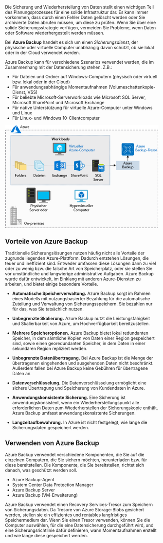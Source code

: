 Die Sicherung und Wiederherstellung von Daten stellt einen wichtigen Teil des Planungsprozesses für eine solide Infrastruktur dar. Es kann immer vorkommen, dass durch einen Fehler Daten gelöscht werden oder Sie archivierte Daten abrufen müssen, um diese zu prüfen. Wenn Sie über eine solide Sicherungsstrategie verfügen, vermeiden Sie Probleme, wenn Daten oder Software wiederhergestellt werden müssen.

Bei **Azure Backup** handelt es sich um einen _Sicherungsdienst_, der physische oder virtuelle Computer unabhängig davon schützt, ob sie lokal oder in der Cloud verwendet werden.

Azure Backup kann für verschiedene Szenarios verwendet werden, die im Zusammenhang mit der Datensicherung stehen. Z.B.:

- Für Dateien und Ordner auf Windows-Computern (physisch oder virtuell bzw. lokal oder in der Cloud)
- Für anwendungsabhängige Momentaufnahmen (Volumeschattenkopie-Dienst, VSS)
- Für beliebte Microsoft-Serverworkloads wie Microsoft SQL Server, Microsoft SharePoint und Microsoft Exchange
- Für native Unterstützung für virtuelle Azure-Computer unter Windows und Linux
- Für Linux- und Windows 10-Clientcomputer

![Azure Backup](../media/6-backup-server.png)

## <a name="advantages-of-using-azure-backup"></a>Vorteile von Azure Backup

Traditionelle Sicherungslösungen nutzen häufig nicht alle Vorteile der zugrunde liegenden Azure-Plattform. Dadurch entstehen Lösungen, die teuer und ineffizient sind. Entweder umfassen diese Lösungen dann zu viel oder zu wenig bzw. die falsche Art von Speicherplatz, oder sie stellen Sie vor umständliche und langwierige administrative Aufgaben. Azure Backup wurde dafür entwickelt, im Einklang mit anderen Azure-Diensten zu arbeiten, und bietet einige besondere Vorteile.

- **Automatische Speicherverwaltung.** Azure Backup sorgt im Rahmen eines Modells mit nutzungsbasierter Bezahlung für die automatische Zuteilung und Verwaltung von Sicherungsspeichern. Sie bezahlen nur für das, was Sie tatsächlich nutzen.

- **Unbegrenzte Skalierung.** Azure Backup nutzt die Leistungsfähigkeit und Skalierbarkeit von Azure, um Hochverfügbarkeit bereitzustellen.

- **Mehrere Speicheroptionen.** Azure Backup bietet lokal redundanten Speicher, in dem sämtliche Kopien von Daten einer Region gespeichert sind, sowie einen georedundanten Speicher, in dem Daten in einer sekundären Region repliziert werden.

- **Unbegrenzte Datenübertragung.** Bei Azure Backup ist die Menge der übertragenen eingehenden und ausgehenden Daten nicht beschränkt. Außerdem fallen bei Azure Backup keine Gebühren für übertragene Daten an.

- **Datenverschlüsselung.** Die Datenverschlüsselung ermöglicht eine sichere Übertragung und Speicherung von Kundendaten in Azure.

- **Anwendungskonsistente Sicherung.** Eine Sicherung ist anwendungskonsistent, wenn ein Wiederherstellungspunkt alle erforderlichen Daten zum Wiederherstellen der Sicherungskopie enthält. Azure Backup umfasst anwendungskonsistente Sicherungen.

- **Langzeitaufbewahrung.** In Azure ist nicht festgelegt, wie lange die Sicherungsdaten gespeichert werden.

## <a name="using-azure-backup"></a>Verwenden von Azure Backup

Azure Backup verwendet verschiedene Komponenten, die Sie auf die einzelnen Computern, die Sie sichern möchten, herunterladen bzw. für diese bereitstellen. Die Komponente, die Sie bereitstellen, richtet sich danach, was geschützt werden soll.

- Azure Backup-Agent
- System Center Data Protection Manager
- Azure Backup Server
- Azure Backup (VM-Erweiterung)

Azure Backup verwendet einen Recovery Services-Tresor zum Speichern von Sicherungsdaten. Da Tresore von Azure Storage-Blobs gesichert werden, stellen sie ein effizientes und rentables langfristiges Speichermedium dar. Wenn Sie einen Tresor verwenden, können Sie die Computer auswählen, für die eine Datensicherung durchgeführt wird, und eine Sicherungsrichtlinie dafür definieren, wann Momentaufnahmen erstellt und wie lange diese gespeichert werden.